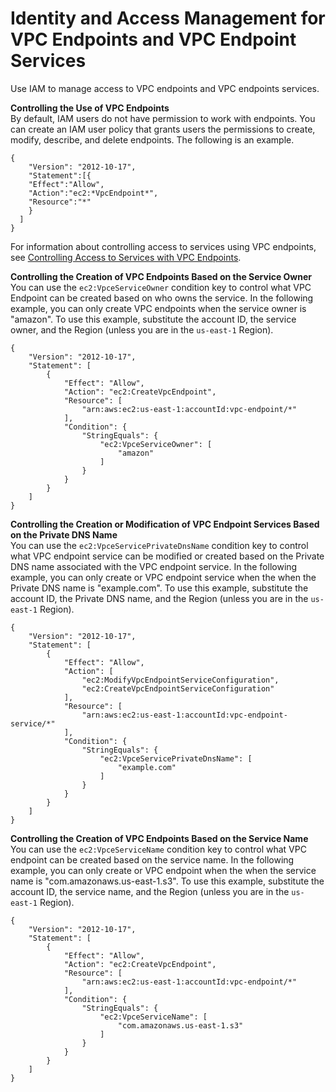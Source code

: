 # Identity and Access Management for VPC Endpoints and VPC Endpoint Services<a name="vpc-endpoints-iam"></a>

Use IAM to manage access to VPC endpoints and VPC endpoints services\.

**Controlling the Use of VPC Endpoints**  
By default, IAM users do not have permission to work with endpoints\. You can create an IAM user policy that grants users the permissions to create, modify, describe, and delete endpoints\. The following is an example\.

```
{
    "Version": "2012-10-17",
    "Statement":[{
    "Effect":"Allow",
    "Action":"ec2:*VpcEndpoint*",
    "Resource":"*"
    }
  ]
}
```

For information about controlling access to services using VPC endpoints, see [Controlling Access to Services with VPC Endpoints](vpc-endpoints-access.md)\.

**Controlling the Creation of VPC Endpoints Based on the Service Owner**  
You can use the `ec2:VpceServiceOwner` condition key to control what VPC Endpoint can be created based on who owns the service\. In the following example, you can only create VPC endpoints when the service owner is "amazon"\. To use this example, substitute the account ID, the service owner, and the Region \(unless you are in the `us-east-1` Region\)\.

```
{
    "Version": "2012-10-17",
    "Statement": [
        {
            "Effect": "Allow",
            "Action": "ec2:CreateVpcEndpoint",
            "Resource": [
                "arn:aws:ec2:us-east-1:accountId:vpc-endpoint/*"
            ],
            "Condition": {
                "StringEquals": {
                    "ec2:VpceServiceOwner": [
                        "amazon"
                    ]
                }
            }
        }
    ]
}
```

**Controlling the Creation or Modification of VPC Endpoint Services Based on the Private DNS Name**  
You can use the `ec2:VpceServicePrivateDnsName` condition key to control what VPC endpoint service can be modified or created based on the Private DNS name associated with the VPC endpoint service\. In the following example, you can only create or VPC endpoint service when the when the Private DNS name is "example\.com"\. To use this example, substitute the account ID, the Private DNS name, and the Region \(unless you are in the `us-east-1` Region\)\.

```
{
    "Version": "2012-10-17",
    "Statement": [
        {
            "Effect": "Allow",
            "Action": [
                "ec2:ModifyVpcEndpointServiceConfiguration",
                "ec2:CreateVpcEndpointServiceConfiguration"
            ],
            "Resource": [
                "arn:aws:ec2:us-east-1:accountId:vpc-endpoint-service/*"
            ],
            "Condition": {
                "StringEquals": {
                    "ec2:VpceServicePrivateDnsName": [
                        "example.com"
                    ]
                }
            }
        }
    ]
}
```

**Controlling the Creation of VPC Endpoints Based on the Service Name**  
You can use the `ec2:VpceServiceName` condition key to control what VPC endpoint can be created based on the service name\. In the following example, you can only create or VPC endpoint when the when the service name is "com\.amazonaws\.us\-east\-1\.s3"\. To use this example, substitute the account ID, the service name, and the Region \(unless you are in the `us-east-1` Region\)\.

```
{
    "Version": "2012-10-17",
    "Statement": [
        {
            "Effect": "Allow",
            "Action": "ec2:CreateVpcEndpoint",
            "Resource": [
                "arn:aws:ec2:us-east-1:accountId:vpc-endpoint/*"
            ],
            "Condition": {
                "StringEquals": {
                    "ec2:VpceServiceName": [
                        "com.amazonaws.us-east-1.s3"
                    ]
                }
            }
        }
    ]
}
```